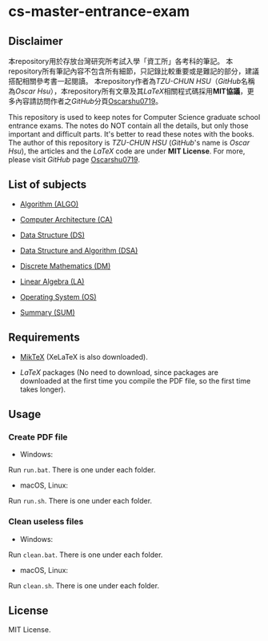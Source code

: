 # cs-master-entrance-exam

## Disclaimer
本repository用於存放台灣研究所考試入學「資工所」各考科的筆記。
本repository所有筆記內容不包含所有細節，只記錄比較重要或是難記的部分，建議搭配相關參考書一起閱讀。
本repository作者為*TZU-CHUN HSU*（*GitHub*名稱為*Oscar Hsu*），本repository所有文章及其*LaTeX*相關程式碼採用**MIT協議**，更多內容請訪問作者之*GitHub*分頁[Oscarshu0719](https://github.com/Oscarshu0719/)。

This repository is used to keep notes for Computer Science graduate school entrance exams. The notes do NOT contain all the details, but only those important and difficult parts. It's better to read these notes with the books. The author of this repository is *TZU-CHUN HSU* (*GitHub*'s name is *Oscar Hsu*), the articles and the *LaTeX* code are under **MIT License**. For more, please visit *GitHub* page [Oscarshu0719](https://github.com/Oscarshu0719/).

## List of subjects

- [Algorithm (ALGO)](https://github.com/Oscarshu0719/cs-master-entrance-exam/tree/master/Algorithm/LaTeX)

- [Computer Architecture (CA)](https://github.com/Oscarshu0719/cs-master-entrance-exam/tree/master/Computer%20Architecture/LaTeX)

- [Data Structure (DS)](https://github.com/Oscarshu0719/cs-master-entrance-exam/tree/master/Data%20Structure/LaTeX)

- [Data Structure and Algorithm (DSA)](https://github.com/Oscarshu0719/cs-master-entrance-exam/tree/master/Data%20Structure%20and%20Algorithm/LaTeX)

- [Discrete Mathematics (DM)](https://github.com/Oscarshu0719/cs-master-entrance-exam/tree/master/Discrete%20Mathematics/LaTeX)

- [Linear Algebra (LA)](https://github.com/Oscarshu0719/cs-master-entrance-exam/tree/master/Linear%20Algebra/LaTeX)

- [Operating System (OS)](https://github.com/Oscarshu0719/cs-master-entrance-exam/tree/master/Operating%20System/LaTeX)

- [Summary (SUM)](https://github.com/Oscarshu0719/cs-master-entrance-exam/tree/master/Summary/LaTeX)

## Requirements

- [MikTeX](https://miktex.org/download) (XeLaTeX is also downloaded).

- *LaTeX* packages (No need to download, since packages are downloaded at the first time you compile the PDF file, so the first time takes longer).

## Usage

### Create PDF file

- Windows:

Run `run.bat`. There is one under each folder.

- macOS, Linux:

Run `run.sh`. There is one under each folder.

### Clean useless files

- Windows:

Run `clean.bat`. There is one under each folder.

- macOS, Linux:

Run `clean.sh`. There is one under each folder. 

## License

MIT License.
